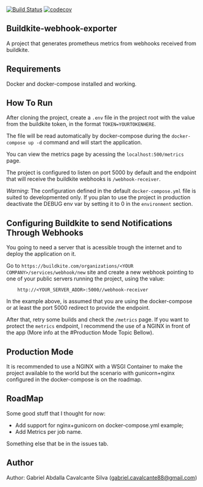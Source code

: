 [![Build Status](https://cloud.drone.io/api/badges/gcavalcante8808/bk-webhook-exporter/status.svg)](https://cloud.drone.io/gcavalcante8808/bk-webhook-exporter)
[![codecov](https://codecov.io/gh/gcavalcante8808/buildkite-webhook-exporter/branch/master/graph/badge.svg)](https://codecov.io/gh/gcavalcante8808/bk-webhook-exporter)

Buildkite-webhook-exporter
--------------------------

A project that generates prometheus metrics from webhooks received from buildkite.

Requirements
------------

Docker and docker-compose installed and working.

How To Run
----------

After cloning the project, create a `.env` file in the project root with the value from the buildkite token, in the format `TOKEN=YOURTOKENHERE`.

The file will be read automatically by docker-compose during the `docker-compose up -d` command and will start the application.
 
You can view the metrics page by acessing the `localhost:500/metrics` page.

The project is configured to listen on port 5000 by default and the endpoint that will receive the buildkite webhooks
is `/webhook-receiver`.

*Warning*: The configuration defined in the default `docker-compose.yml` file is suited to developmented only. If you plan to use the project in production
deactivate the DEBUG env var by setting it to 0 in the `environment` section.

Configuring Buildkite to send Notifications Through Webhooks
------------------------------------------------------------

You going to need a server that is acessible trough the internet and to deploy the application on it.

Go to `https://buildkite.com/organizations/<YOUR COMPANY>/services/webhook/new` site and create a new webhook
pointing to one of your public servers running the project, using the value:

```
    http://<YOUR_SERVER_ADDR>:5000//webhook-receiver

```

In the example above, is assumed that you are using the docker-compose or at least the port 5000 redirect to provide the endpoint.

After that, retry some builds and check the `/metrics` page. If you want to protect the `metrics` endpoint, I recommend
the use of a NGINX in front of the app (More info at the #Production Mode Topic Bellow).

Production Mode
---------------

It is recommended to use a NGINX with a WSGI Container to make the project available to the world but the scenario with gunicorn+nginx configured in the docker-compose is on the roadmap.

RoadMap
-------

Some good stuff that I thought for now:

* Add support for nginx+gunicorn on docker-compose.yml example;
* Add Metrics per job name.

Something else that be in the issues tab.

Author
------

Author: Gabriel Abdalla Cavalcante Silva (gabriel.cavalcante88@gmail.com)

